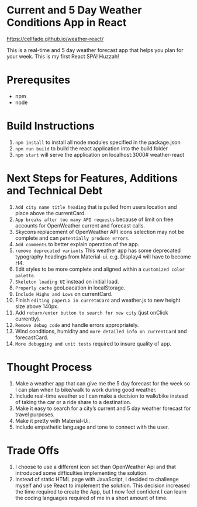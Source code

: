 

# Current and 5 Day Weather Conditions App in React

https://cellfade.github.io/weather-react/

This is a real-time and 5 day weather forecast app that helps you plan for your week.
This is my first React SPA! Huzzah!

# Prerequsites
* npm 
* node

# Build Instructions
1. `npm install` to install all node modules specified in the package.json
2. `npm run build` to build the react application into the build folder
3. `npm start` will serve the application on localhost:3000# weather-react

# Next Steps for Features, Additions and Technical Debt
1. `Add city name title heading` that is pulled from users location and place above the currentCard.
2. `App breaks after too many API requests` because of limit on free accounts for OpenWeather current and forecast calls.
3. Skycons replacement of OpenWeather API icons selection may not be complete and can `potentially produce errors`.
4. `Add comments` to better explain operation of the app.
5. `remove deprecated variants` This weather app has some deprecated typography headings from Material-ui. e.g. Display4 will have to become H4.
6. Edit styles to be more complete and aligned within a `customized color palette`.
7. `Skeleton loading UI` instead on initial load.
8. `Properly cache` geoLoacation in localStorage.
9. `Include Highs and Lows` on currentCard.
10. Finish `editing paperLG in curretnCard` and weather.js to new height size above 140px.
11. Add `return/enter button to search for new city` (just onClick currently).
12. `Remove debug code` and handle errors appropriately.
13. Wind conditions, humidity and `more detailed info on currentCard` and forecastCard.
14. `More debugging and unit tests` required to insure quality of app.

# Thought Process
1. Make a weather app that can give me the 5 day forecast for the week so I can plan when to bike/walk to work during good weather.
2. Include real-time weather so I can make a decision to walk/bike instead of taking the car or a ride share to a destination.
3. Make it easy to search for a city’s current and 5 day weather forecast for travel purposes.
4. Make it pretty with Material-Ui.
5. Include empathetic language and tone to connect with the user.

# Trade Offs
1. I choose to use a different icon set than OpenWeather Api and that introduced some difficulties implementing the solution.
2. Instead of static HTML page with JavaScript, I decided to challenge myself and use React to implement the solution. This decision increased the time required to create the App, but I now feel confident I can learn the coding languages required of me in a short amount of time.